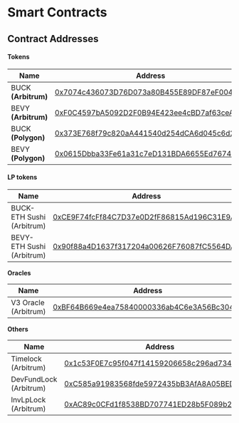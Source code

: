 # Smart Contracts

## Contract Addresses

#### Tokens

| Name                | Address                                                                                                                   |
| ------------------- | ------------------------------------------------------------------------------------------------------------------------- |
| BUCK **(Arbitrum)** | [0x7074c436073D76D073a80B455E89DF87eF0048b3](https://arbiscan.io/address/0x7074c436073D76D073a80B455E89DF87eF0048b3#code) |
| BEVY **(Arbitrum)** | [0xF0C4597bA5092D2F0B94E423ee4cBD7af63ceAf8](https://arbiscan.io/address/0xF0C4597bA5092D2F0B94E423ee4cBD7af63ceAf8#code) |
| BUCK **(Polygon)**  | [0x373E768f79c820aA441540d254dCA6d045c6d25b](https://polygonscan.com/address/0x373E768f79c820aA441540d254dCA6d045c6d25b)  |
| BEVY **(Polygon)**  | [0x0615Dbba33Fe61a31c7eD131BDA6655Ed76748B1](https://polygonscan.com/address/0x0615Dbba33Fe61a31c7eD131BDA6655Ed76748B1)  |

#### LP tokens

| Name                      | Address                                                                                                              |
| ------------------------- | -------------------------------------------------------------------------------------------------------------------- |
| BUCK-ETH Sushi (Arbitrum) | [0xCE9F74fcFf84C7D37e0D2fF86815Ad196C31E9Ab](https://arbiscan.io/address/0xCE9F74fcFf84C7D37e0D2fF86815Ad196C31E9Ab) |
| BEVY-ETH Sushi (Arbitrum) | [0x90f88a4D1637f317204a00626F76087fC5564DA2](https://arbiscan.io/address/0x90f88a4D1637f317204a00626F76087fC5564DA2) |

**Oracles**

| Name                 | Address                                                                                                                   |
| -------------------- | ------------------------------------------------------------------------------------------------------------------------- |
| V3 Oracle (Arbitrum) | [0xBF64B669e4ea75840000336ab4C6e3A56Bc3040e](https://arbiscan.io/address/0xBF64B669e4ea75840000336ab4C6e3A56Bc3040e#code) |

**Others**

| Name                   | Address                                                                                                                   |
| ---------------------- | ------------------------------------------------------------------------------------------------------------------------- |
| Timelock (Arbitrum)    | [0x1c53F0E7c95f047f14159206658c296ad7347FFa](https://arbiscan.io/address/0x1c53F0E7c95f047f14159206658c296ad7347FFa#code) |
| DevFundLock (Arbitrum) | [0xC585a91983568fde5972435bB3AfA8A05BEDc9c9](https://arbiscan.io/address/0xC585a91983568fde5972435bB3AfA8A05BEDc9c9#code) |
| InvLpLock (Arbitrum)   | [0xAC89c0CFd1f8538BD707741ED28b5F089b2e4C6C](https://arbiscan.io/address/0xAC89c0CFd1f8538BD707741ED28b5F089b2e4C6C#code) |
